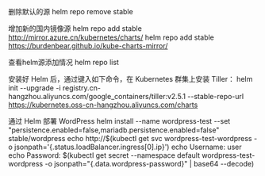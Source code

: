 删除默认的源
helm repo remove stable

增加新的国内镜像源
helm repo add stable http://mirror.azure.cn/kubernetes/charts/
helm repo add stable https://burdenbear.github.io/kube-charts-mirror/

查看helm源添加情况
helm repo list

安装好 Helm 后，通过键入如下命令，在 Kubernetes 群集上安装 Tiller：
helm init --upgrade -i registry.cn-hangzhou.aliyuncs.com/google_containers/tiller:v2.5.1 --stable-repo-url https://kubernetes.oss-cn-hangzhou.aliyuncs.com/charts


通过 Helm 部署 WordPress
helm install --name wordpress-test --set "persistence.enabled=false,mariadb.persistence.enabled=false" stable/wordpress
echo http://$(kubectl get svc wordpress-test-wordpress -o jsonpath='{.status.loadBalancer.ingress[0].ip}')
echo Username: user
echo Password: $(kubectl get secret --namespace default wordpress-test-wordpress -o jsonpath="{.data.wordpress-password}" | base64 --decode)
